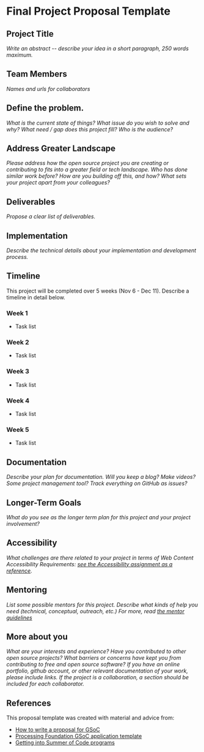# Final Project Proposal Template

## Project Title

_Write an abstract -- describe your idea in a short paragraph, 250 words maximum._

## Team Members

_Names and urls for collaborators_

## Define the problem.

_What is the current state of things? What issue do you wish to solve and why? What need / gap does this project fill? Who is the audience?_

## Address Greater Landscape

_Please address how the open source project you are creating or contributing to fits into a greater field or tech landscape. Who has done similar work before? How are you building off this, and how? What sets your project apart from your colleagues?_

## Deliverables

_Propose a clear list of deliverables._

## Implementation

_Describe the technical details about your implementation and development process._

## Timeline

This project will be completed over 5 weeks (Nov 6 - Dec 11). Describe a timeline in detail below.

### Week 1

- Task list

### Week 2

- Task list

### Week 3

- Task list

### Week 4

- Task list

### Week 5

- Task list

## Documentation

_Describe your plan for documentation. Will you keep a blog? Make videos? Some project management tool? Track everything on GitHub as issues?_

## Longer-Term Goals

_What do you see as the longer term plan for this project and your project involvement?_

## Accessibility

_What challenges are there related to your project in terms of Web Content Accessibility Requirements: [see the Accessibility assignment as a reference](https://github.com/Open-Source-Studio-at-ITP/Syllabus/blob/source/accessibility-assignment.md#instructions)._

## Mentoring

_List some possible mentors for this project. Describe what kinds of help you need (technical, conceptual, outreach, etc.) For more, read [the mentor guidelines](https://github.com/Open-Source-Studio-at-ITP/Final-Projects/blob/source/mentor-guidelines.md)_

## More about you

_What are your interests and experience? Have you contributed to other open source projects? What barriers or concerns have kept you from contributing to free and open source software? If you have an online portfolio, github account, or other relevant documentation of your work, please include links. If the project is a collaboration, a section should be included for each collaborator._

## References

This proposal template was created with material and advice from:

- [How to write a proposal for GSoC](http://teom.org/blog/kde/how-to-write-a-kick-ass-proposal-for-google-summer-of-code/)
- [Processing Foundation GSoC application template](https://docs.google.com/document/d/1UFcWh2IWqhICh4YIFNwtKUaWWXifaBB67rjPxbYzjbE/edit)
- [Getting into Summer of Code programs](http://exploreshaifali.github.io/2015/06/08/getting-into-summer-of-code-programs/)
